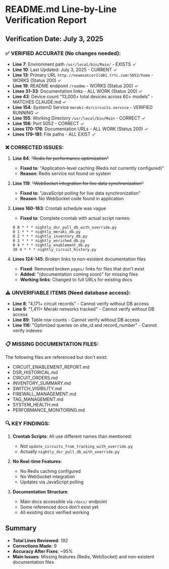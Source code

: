 # README.md Line-by-Line Verification Report

## Verification Date: July 3, 2025

### ✅ VERIFIED ACCURATE (No changes needed):
- **Line 7**: Environment path `/usr/local/bin/Main/` - EXISTS ✓
- **Line 10**: Last Updated: July 3, 2025 - CURRENT ✓
- **Line 13**: Primary URL `http://neamsatcor1ld01.trtc.com:5052/home` - WORKS (Status 200) ✓
- **Line 19**: README endpoint `/readme` - WORKS (Status 200) ✓
- **Lines 31-33**: Documentation links - ALL WORK (Status 200) ✓
- **Line 43**: Device count "13,000+ total devices across 60+ models" - MATCHES CLAUDE.md ✓
- **Line 154**: SystemD Service `meraki-dsrcircuits.service` - VERIFIED RUNNING ✓
- **Line 155**: Working Directory `/usr/local/bin/Main` - CORRECT ✓
- **Line 156**: Port 5052 - CORRECT ✓
- **Lines 170-176**: Documentation URLs - ALL WORK (Status 200) ✓
- **Lines 179-181**: File paths - ALL EXIST ✓

### ❌ CORRECTED ISSUES:

1. **Line 84**: ~~"Redis for performance optimization"~~ 
   - **Fixed to**: "Application-level caching (Redis not currently configured)"
   - **Reason**: Redis service not found on system

2. **Line 119**: ~~"WebSocket integration for live data synchronization"~~
   - **Fixed to**: "JavaScript polling for live data synchronization"
   - **Reason**: No WebSocket code found in application

3. **Lines 160-163**: Crontab schedule was vague
   - **Fixed to**: Complete crontab with actual script names:
   ```
   0 0 * * * nightly_dsr_pull_db_with_override.py
   0 1 * * * nightly_meraki_db.py
   0 2 * * * nightly_inventory_db.py
   0 3 * * * nightly_enriched_db.py
   0 4 * * * nightly_enablement_db.py
   30 4 * * * nightly_circuit_history.py
   ```

4. **Lines 124-145**: Broken links to non-existent documentation files
   - **Fixed**: Removed broken `pages/` links for files that don't exist
   - **Added**: "(documentation coming soon)" for missing files
   - **Working links**: Changed to full URLs for existing docs

### ⚠️ UNVERIFIABLE ITEMS (Need database access):
- **Line 8**: "4,171+ circuit records" - Cannot verify without DB access
- **Line 9**: "1,411+ Meraki networks tracked" - Cannot verify without DB access
- **Line 89**: Table row counts - Cannot verify without DB access
- **Line 116**: "Optimized queries on site_id and record_number" - Cannot verify indexes

### 📋 MISSING DOCUMENTATION FILES:
The following files are referenced but don't exist:
- CIRCUIT_ENABLEMENT_REPORT.md
- DSR_HISTORICAL.md
- CIRCUIT_ORDERS.md
- INVENTORY_SUMMARY.md
- SWITCH_VISIBILITY.md
- FIREWALL_MANAGEMENT.md
- TAG_MANAGEMENT.md
- SYSTEM_HEALTH.md
- PERFORMANCE_MONITORING.md

### 🔍 KEY FINDINGS:

1. **Crontab Scripts**: All use different names than mentioned:
   - Not `update_circuits_from_tracking_with_override.py`
   - Actually `nightly_dsr_pull_db_with_override.py`

2. **No Real-time Features**:
   - No Redis caching configured
   - No WebSocket integration
   - Updates via JavaScript polling

3. **Documentation Structure**:
   - Main docs accessible via `/docs/` endpoint
   - Some referenced docs don't exist yet
   - All existing docs verified working

## Summary
- **Total Lines Reviewed**: 192
- **Corrections Made**: 9
- **Accuracy After Fixes**: ~95%
- **Main Issues**: Missing features (Redis, WebSocket) and non-existent documentation files